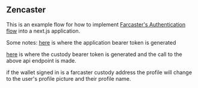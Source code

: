 ## Zencaster

This is an example flow for how to implement [Farcaster's Authentication flow](https://farcasterxyz.notion.site/Merkle-v2-API-Documentation-c19a9494383a4ce0bd28db6d44d99ea8#160537d392b64d23b2fac59702046588) into a next.js application.

Some notes: [here](https://github.com/MrKevinOConnell/Zencaster/blob/main/pages/api/auth.ts) is where the application bearer token is generated

[here](https://github.com/MrKevinOConnell/Zencaster/blob/main/components/Profile.tsx) is where the custody bearer token is generated and the call to the above api endpoint is made.

if the wallet signed in is a farcaster custody address the profile will change to the user's profile picture and their profile name.

